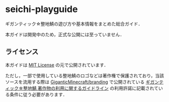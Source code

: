 # seichi-playguide

ギガンティック☆整地鯖の遊び方や基本情報をまとめた総合ガイド．

本ガイドは開発中のため，正式な公開には至っていません．

## ライセンス

本ガイドは [MIT License](./LICENSE) の元で公開されています．

ただし，一部で使用している整地鯖のロゴなどは著作権で保護されており，当該ソースを流用する際は [GiganticMinecraft/branding](https://github.com/GiganticMinecraft/branding) で公開されている [ギガンティック☆整地鯖 著作物の利用に関するガイドライン](https://github.com/GiganticMinecraft/branding/blob/master/README.md) の利用許諾に記載されている条件に従う必要があります．
